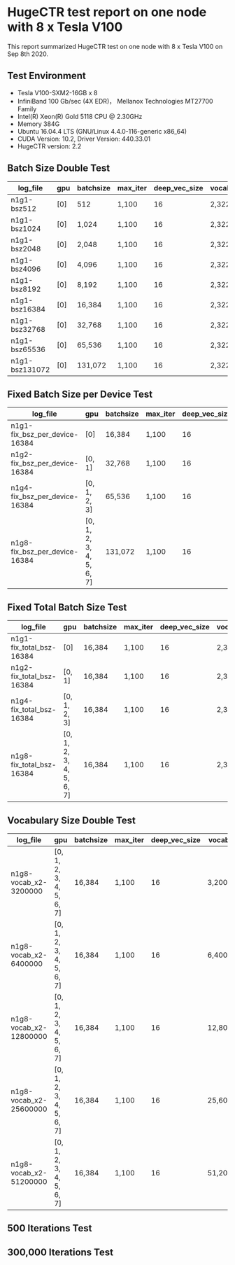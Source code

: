 # HugeCTR test report on one node with 8 x Tesla V100 
This report summarized HugeCTR test on one node with 8 x Tesla V100 on Sep 8th 2020.

## Test Environment
- Tesla V100-SXM2-16GB x 8
- InfiniBand 100 Gb/sec (4X EDR)， Mellanox Technologies MT27700 Family
- Intel(R) Xeon(R) Gold 5118 CPU @ 2.30GHz
- Memory 384G
- Ubuntu 16.04.4 LTS (GNU/Linux 4.4.0-116-generic x86_64)
- CUDA Version: 10.2, Driver Version: 440.33.01
- HugeCTR version: 2.2

## Batch Size Double Test
|log_file|gpu|batchsize|max_iter|deep_vec_size|vocab_size|latency(ms)|device0_max_memory_usage(MB)|
|----|----|----|----|----|----|----|----|
|n1g1-bsz512|[0]|512|1,100|16|2,322,444|2.679|1,229|
|n1g1-bsz1024|[0]|1,024|1,100|16|2,322,444|3.214|1,279|
|n1g1-bsz2048|[0]|2,048|1,100|16|2,322,444|4.220|1,367|
|n1g1-bsz4096|[0]|4,096|1,100|16|2,322,444|6.390|1,561|
|n1g1-bsz8192|[0]|8,192|1,100|16|2,322,444|10.414|1,939|
|n1g1-bsz16384|[0]|16,384|1,100|16|2,322,444|17.724|2,679|
|n1g1-bsz32768|[0]|32,768|1,100|16|2,322,444|32.487|4,175|
|n1g1-bsz65536|[0]|65,536|1,100|16|2,322,444|65.255|7,165|
|n1g1-bsz131072|[0]|131,072|1,100|16|2,322,444|136.199|13,123|

## Fixed Batch Size per Device Test
|log_file|gpu|batchsize|max_iter|deep_vec_size|vocab_size|latency(ms)|device0_max_memory_usage(MB)|
|----|----|----|----|----|----|----|----|
|n1g1-fix_bsz_per_device-16384|[0]|16,384|1,100|16|2,322,444|61.960|5,399|
|n1g2-fix_bsz_per_device-16384|[0, 1]|32,768|1,100|16|2,322,444|65.275|5,643|
|n1g4-fix_bsz_per_device-16384|[0, 1, 2, 3]|65,536|1,100|16|2,322,444|65.455|6,141|
|n1g8-fix_bsz_per_device-16384|[0, 1, 2, 3, 4, 5, 6, 7]|131,072|1,100|16|2,322,444|73.353|7,035|

## Fixed Total Batch Size Test
|log_file|gpu|batchsize|max_iter|deep_vec_size|vocab_size|latency(ms)|device0_max_memory_usage(MB)|
|----|----|----|----|----|----|----|----|
|n1g1-fix_total_bsz-16384|[0]|16,384|1,100|16|2,322,444|61.713|5,399|
|n1g2-fix_total_bsz-16384|[0, 1]|16,384|1,100|16|2,322,444|35.074|3,535|
|n1g4-fix_total_bsz-16384|[0, 1, 2, 3]|16,384|1,100|16|2,322,444|19.312|2,717|
|n1g8-fix_total_bsz-16384|[0, 1, 2, 3, 4, 5, 6, 7]|16,384|1,100|16|2,322,444|12.892|2,397|

## Vocabulary Size Double Test
|log_file|gpu|batchsize|max_iter|deep_vec_size|vocab_size|latency(ms)|device0_max_memory_usage(MB)|
|----|----|----|----|----|----|----|----|
|n1g8-vocab_x2-3200000|[0, 1, 2, 3, 4, 5, 6, 7]|16,384|1,100|16|3,200,000|13.622|2,599|
|n1g8-vocab_x2-6400000|[0, 1, 2, 3, 4, 5, 6, 7]|16,384|1,100|16|6,400,000|15.899|3,339|
|n1g8-vocab_x2-12800000|[0, 1, 2, 3, 4, 5, 6, 7]|16,384|1,100|16|12,800,000|20.564|4,735|
|n1g8-vocab_x2-25600000|[0, 1, 2, 3, 4, 5, 6, 7]|16,384|1,100|16|25,600,000|31.253|7,553|
|n1g8-vocab_x2-51200000|[0, 1, 2, 3, 4, 5, 6, 7]|16,384|1,100|16|51,200,000|52.986|13,145|

## 500 Iterations Test
## 300,000 Iterations Test